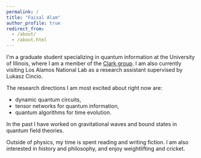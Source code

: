 ```yaml
---
permalink: /
title: "Faisal Alam"
author_profile: true
redirect_from: 
  - /about/
  - /about.html
---
```


I'm a graduate student specializing in quantum information at the University of Illinois, where I am a member of the [Clark group](https://clark.physics.illinois.edu/). I am also currently visiting Los Alamos National Lab as a research assistant supervised by Lukasz Cincio. 

The research directions I am most excited about right now are: 
* dynamic quantum circuits,
* tensor networks for quantum information,
* quantum algorithms for time evolution.

In the past I have worked on gravitational waves and bound states in quantum field theories. 

Outside of physics, my time is spent reading and writing fiction. I am also interested in history and philosophy, and enjoy weightlifting and cricket.
